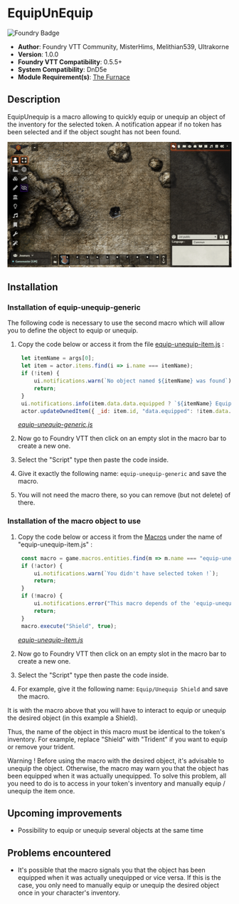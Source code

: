 # EquipUnEquip

![Foundry Badge](https://img.shields.io/badge/Foundry-v0.5.5-informational)

* **Author**: Foundry VTT Community, MisterHims, Melithian539, Ultrakorne
* **Version**: 1.0.0
* **Foundry VTT Compatibility**: 0.5.5+
* **System Compatibility**: DnD5e
* **Module Requirement(s)**: [The Furnace](https://github.com/kakaroto/fvtt-module-furnace)

## Description

EquipUnequip is a macro allowing to quickly equip or unequip an object of the inventory for the selected token. A notification appear if no token has been selected and if the object sought has not been found.

![EquipUnequip-Demonstration](https://github.com/MisterHims/FoundryVTT/blob/master/ScriptMacros/EquipUnequip/images/dem-en-1.gif)

## Installation

### Installation of equip-unequip-generic

The following code is necessary to use the second macro which will allow you to define the object to equip or unequip.

1. Copy the code below or access it from the file [equip-unequip-item.js](https://github.com/MisterHims/FoundryVTT/blob/master/ScriptMacros/EquipUnequip/EN/Macros/equip-unequip-generic.js) :

   ```javascript
    let itemName = args[0];
    let item = actor.items.find(i => i.name === itemName);
    if (!item) {
        ui.notifications.warn(`No object named ${itemName} was found`);
        return;
    }
    ui.notifications.info(item.data.data.equipped ? `${itemName} Equipped` : `${itemName} Unequipped`);
    actor.updateOwnedItem({ _id: item.id, "data.equipped": !item.data.data.equipped });
   ```

   *[equip-unequip-generic.js](https://github.com/MisterHims/FoundryVTT/blob/master/ScriptMacros/EquipUnequip/EN/Macros/equip-unequip-generic.js)*

2. Now go to Foundry VTT then click on an empty slot in the macro bar to create a new one.

3. Select the "Script" type then paste the code inside.

4. Give it exactly the following name: ``` equip-unequip-generic ``` and save the macro.

5. You will not need the macro there, so you can remove (but not delete) of there.

### Installation of the macro object to use

1. Copy the code below or access it from the [Macros](https://github.com/MisterHims/FoundryVTT/blob/master/ScriptMacros/EquipUnequip/EN/Macros/equip-unequip-item.js) under the name of "equip-unequip-item.js" :

   ```javascript
    const macro = game.macros.entities.find(m => m.name === "equip-unequip-generic");
    if (!actor) {
        ui.notifications.warn(`You didn't have selected token !`);
        return;
    }
    if (!macro) {
        ui.notifications.error("This macro depends of the 'equip-unequip-generic' macro which cannot be found.");
        return;
    }
    macro.execute("Shield", true);
   ```

   *[equip-unequip-item.js](https://github.com/MisterHims/FoundryVTT/blob/master/ScriptMacros/EquipUnequip/EN/Macros/equip-unequip-item.js)*

2. Now go to Foundry VTT then click on an empty slot in the macro bar to create a new one.

3. Select the "Script" type then paste the code inside.

4. For example, give it the following name: ``` Equip/Unequip Shield ``` and save the macro.

It is with the macro above that you will have to interact to equip or unequip the desired object (in this example a Shield).

Thus, the name of the object in this macro must be identical to the token's inventory. For example, replace "Shield" with "Trident" if you want to equip or remove your trident.

Warning ! Before using the macro with the desired object, it's advisable to unequip the object. Otherwise, the macro may warn you that the object has been equipped when it was actually unequipped. To solve this problem, all you need to do is to access in your token's inventory and manually equip / unequip the item once.

## Upcoming improvements

* Possibility to equip or unequip several objects at the same time

## Problems encountered

* It's possible that the macro signals you that the object has been equipped when it was actually unequipped or vice versa. If this is the case, you only need to manually equip or unequip the desired object once in your character's inventory.
